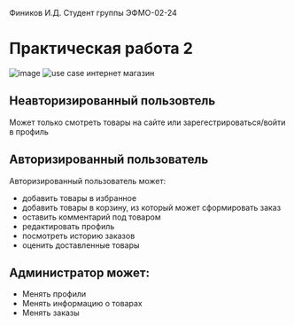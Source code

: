 Фиников И.Д. Студент группы ЭФМО-02-24

# Практическая работа 2
![image](https://github.com/user-attachments/assets/9e77c83c-de4c-4b12-a045-1c2c03a8bc3c)
![use case интернет магазин](https://github.com/user-attachments/assets/20a3ea45-dcfc-4b7f-b593-fb8c9d982aad)

## Неавторизированный пользовтель 
Может только смотреть товары на сайте или зарегестрироваться/войти в профиль

## Авторизированный пользователь 
Авторизированный пользователь может: 
- добавить товары в избранное
- добавить товары в корзину, из который может сформировать заказ
- оставить комментарий под товаром
- редактировать профиль
- посмотреть историю заказов
- оценить доставленные товары
## Администратор может:
- Менять профили
- Менять информацию о товарах
- Менять заказы
